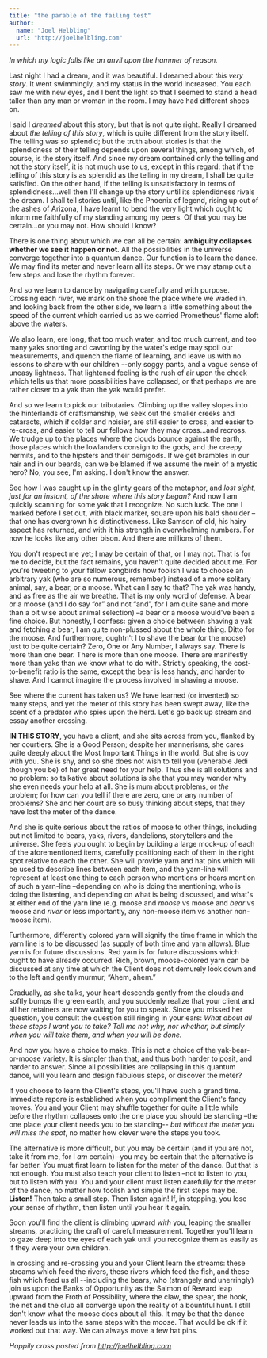 ```yaml
---
title: "the parable of the failing test"
author:
  name: "Joel Helbling"
  url: "http://joelhelbling.com"
---
```


*In which my logic falls like an anvil upon the hammer of reason.*

Last night I had a dream, and it was beautiful.  I dreamed about *this very story*.  It went swimmingly, and my status in the world increased.  You each saw me with new eyes, and I bent the light so that I seemed to stand a head taller than any man or woman in the room.  I may have had different shoes on.

I said I *dreamed* about this story, but that is not quite right.  Really I dreamed about *the telling of this story*, which is quite different from the story itself.  The telling was *so* splendid; but the truth about stories is that the splendidness of their telling depends upon several things, among which, of course, is the story itself.  And since my dream contained only the telling and not the story itself, it is not much use to us, except in this regard: that if the telling of this story is as splendid as the telling in my dream, I shall be quite satisfied.  On the other hand, if the telling is unsatisfactory in terms of splendidness...well then I'll change up the story until its splendidness rivals the dream.  I shall tell stories until, like the Phoenix of legend, rising up out of the ashes of Arizona, I have learnt to bend the very light which ought to inform me faithfully of my standing among my peers.  Of that you may be certain...or you may not.  How should I know?

There is one thing about which we can all be certain: **ambiguity collapses whether we see it happen or not**.  All the possibilities in the universe converge together into a quantum dance.  Our function is to learn the dance.  We may find its meter and never learn all its steps.  Or we may stamp out a few steps and lose the rhythm forever.

And so we learn to dance by navigating carefully and with purpose.  Crossing each river, we mark on the shore the place where we waded in, and looking back from the other side, we learn a little something about the speed of the current which carried us as we carried Prometheus' flame aloft above the waters.

We also learn, ere long, that too much water, and too much current, and too many yaks snorting and cavorting by the water's edge may spoil our measurements, and quench the flame of learning, and leave us with no lessons to share with our children --only soggy pants, and a vague sense of uneasy lightness.  That lightened feeling is the rush of air upon the cheek which tells us that more possibilities have collapsed, or that perhaps we are rather closer to a yak than the yak would prefer.

And so we learn to pick our tributaries.  Climbing up the valley slopes into the hinterlands of craftsmanship, we seek out the smaller creeks and cataracts, which if colder and noisier, are still easier to cross, and easier to re-cross, and easier to tell our fellows how they may cross...and recross.  We trudge up to the places where the clouds bounce against the earth, those places which the lowlanders consign to the gods, and the creepy hermits, and to the hipsters and their demigods.  If we get brambles in our hair and in our beards, can we be blamed if we assume the mein of a mystic hero?  No, you see, I'm asking.  I don't know the answer.

See how I was caught up in the glinty gears of the metaphor, and *lost sight, just for an instant, of the shore where this story began?*  And now I am quickly scanning for some yak that I recognize.  No such luck.  The one I marked before I set out, with black marker, square upon his bald shoulder –that one has overgrown his distinctiveness.  Like Samson of old, his hairy aspect has returned, and with it his strength in overwhelming numbers.  For now he looks like any other bison.  And there are millions of them.

You don't respect me yet; I may be certain of that, or I may not.  That is for me to decide, but the fact remains, you haven't quite decided about me.  For you're tweeting to your fellow songbirds how foolish I was to choose an arbitrary yak (who are so numerous, remember) instead of a more solitary animal, say, a bear, or a moose.  What can I say to that?  The yak was handy, and as free as the air we breathe.  That is my only word of defense.  A bear or a moose (and I do say “or” and not “and”, for I am quite sane and more than a bit wise about animal selection) –a bear or a moose would've been a fine choice.   But honestly, I confess: given a choice between shaving a yak and fetching a bear, I am quite non-plussed about the whole thing.  Ditto for the moose.  And furthermore, oughtn't I to shave the bear (or the moose) just to be quite certain?  Zero, One or Any Number, I always say.  There is more than one bear.  There is more than one moose.  There are manifestly more than yaks than we know what to do with.  Strictly speaking, the cost-to-benefit ratio is the same, except the bear is less handy, and harder to shave.  And I cannot imagine the process involved in shaving a moose.

See where the current has taken us?  We have learned (or invented) so many steps, and yet the meter of this story has been swept away, like the scent of a predator who spies upon the herd.  Let's go back up stream and essay another crossing.
 
**IN THIS STORY**, you have a client, and she sits across from you, flanked by her courtiers.  She is a Good Person; despite her mannerisms, she cares quite deeply about the Most Important Things in the world.  But she is coy with you.  She is shy, and so she does not wish to tell you (venerable Jedi though you be) of her great need for your help.  Thus she is all solutions and no problem: so talkative about solutions is she that you may wonder why she even needs your help at all.  She is mum about problems, or *the* problem; for how can you tell if there are zero, one or any number of problems?  She and her court are so busy thinking about steps, that they have lost the meter of the dance.

And she is quite serious about the ratios of moose to other things, including but not limited to bears, yaks, rivers, dandelions, storytellers and the universe.  She feels you ought to begin by building a large mock-up of each of the aforementioned items, carefully positioning each of them in the right spot relative to each the other.  She will provide yarn and hat pins which will be used to describe lines between each item, and the yarn-line will represent at least one thing to each person who mentions or hears mention of such a yarn-line –depending on who is doing the mentioning, who is doing the  listening, and depending on what is being discussed, and what's at either end of the yarn line (e.g. moose and *moose* vs moose and *bear* vs moose and *river* or less importantly, any non-moose item vs another non-moose item).  

Furthermore, differently colored yarn will signify the time frame in which the yarn line is to be discussed (as supply of both time and yarn allows).  Blue yarn is for future discussions.  Red yarn is for future discussions which ought to have already occurred.  Rich, brown, moose-colored yarn can be discussed at any time at which the Client does not demurely look down and to the left and gently murmur, “Ahem, ahem.”

Gradually, as she talks, your heart descends gently from the clouds and softly bumps the green earth, and you suddenly realize that your client and all her retainers are now waiting for you to speak.  Since you missed her question, you consult the question still ringing in your ears:  *What about all these steps I want you to take?  Tell me not why, nor whether, but simply when you will take them, and when you will be done.*

And now you have a choice to make.  This is not a choice of the yak-bear-or-moose variety.  It is simpler than that, and thus both harder to posit, and harder to answer.  Since all possibilities are collapsing in this quantum dance, will you learn and design fabulous steps, or discover the meter?

If you choose to learn the Client's steps, you'll have such a grand time.  Immediate repore is established when you compliment the Client's fancy moves.  You and your Client may shuffle together for quite a little while before the rhythm collapses onto the one place you should be standing –the one place your client needs you to be standing-- *but without the meter you will miss the spot*, no matter how clever were the steps you took.

The alternative is more difficult, but you may be certain (and if you are not, take it from me, for I *am* certain) –you may be certain that the alternative is far better.  You must first learn to listen for the meter of the dance.  But that is not enough.  You must also teach your client to listen –not to listen to you, but to listen *with* you.  You and your client must listen carefully for the meter of the dance, no matter how foolish and simple the first steps may be.  **Listen!**  Then take a small step.  Then listen again!  If, in stepping, you lose your sense of rhythm, then listen until you hear it again.

Soon you'll find the client is climbing upward *with* you, leaping the smaller streams, practicing the craft of careful measurement.  Together you'll learn to gaze deep into the eyes of each yak until you recognize them as easily as if they were your own children.  

In crossing and re-crossing you and your Client learn the streams: these streams which feed the rivers, these rivers which feed the fish, and these fish which feed us all --including the bears, who (strangely and unerringly) join us upon the Banks of Opportunity as the Salmon of Reward leap upward from the Froth of Possibility, where the claw, the spear, the hook, the net and the club all converge upon the reality of a bountiful hunt.  I still don't know what the moose does about all this.  It may be that the dance never leads us into the same steps with the moose.  That would be ok if it worked out that way.  We can always move a few hat pins.

*Happily cross posted from http://joelhelbling.com*

